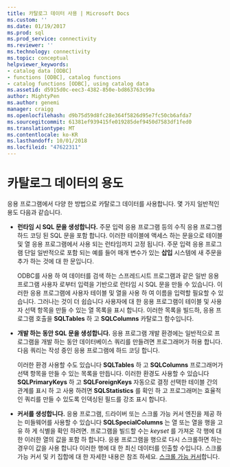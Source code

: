 ```yaml
---
title: 카탈로그 데이터 사용 | Microsoft Docs
ms.custom: ''
ms.date: 01/19/2017
ms.prod: sql
ms.prod_service: connectivity
ms.reviewer: ''
ms.technology: connectivity
ms.topic: conceptual
helpviewer_keywords:
- catalog data [ODBC]
- functions [ODBC], catalog functions
- catalog functions [ODBC], using catalog data
ms.assetid: d5915d0c-eec3-4382-850e-bd863763c99a
author: MightyPen
ms.author: genemi
manager: craigg
ms.openlocfilehash: d9b75d59d8fc28e364f5826d95e7fc50cb6afda7
ms.sourcegitcommit: 61381ef939415fe019285def9450d7583df1fed0
ms.translationtype: MT
ms.contentlocale: ko-KR
ms.lasthandoff: 10/01/2018
ms.locfileid: "47622311"
---
```

# <a name="uses-of-catalog-data"></a>카탈로그 데이터의 용도
응용 프로그램에서 다양 한 방법으로 카탈로그 데이터를 사용합니다. 몇 가지 일반적인 용도 다음과 같습니다.  
  
-   **런타임 시 SQL 문을 생성합니다.** 주문 입력 응용 프로그램 등의 수직 응용 프로그램 하드 코딩 된 SQL 문을 포함 합니다. 이러한 테이블에 액세스 하는 문을으로 테이블 및 열 응용 프로그램에서 사용 되는 런타임까지 고정 됩니다. 주문 입력 응용 프로그램 단일 일반적으로 포함 되는 예를 들어 매개 변수가 있는 **삽입** 시스템에 새 주문을 추가 하는 것에 대 한 문입니다.  
  
     ODBC를 사용 하 여 데이터를 검색 하는 스프레드시트 프로그램과 같은 일반 응용 프로그램 사용자 로부터 입력을 기반으로 런타임 시 SQL 문을 만들 수 있습니다. 이러한 응용 프로그램에 사용자 테이블 및 열을 사용 하 여 이름을 입력할 필요할 수 있습니다. 그러나는 것이 더 쉽습니다 사용자에 대 한 응용 프로그램이 테이블 및 사용자 선택 항목을 만들 수 있는 열 목록을 표시 합니다. 이러한 목록을 빌드하, 응용 프로그램 호출을 **SQLTables** 하 고 **SQLColumns** 카탈로그 함수입니다.  
  
-   **개발 하는 동안 SQL 문을 생성합니다.** 응용 프로그램 개발 환경에는 일반적으로 프로그램을 개발 하는 동안 데이터베이스 쿼리를 만들려면 프로그래머가 허용 합니다. 다음 쿼리는 작성 중인 응용 프로그램에 하드 코딩 합니다.  
  
     이러한 환경 사용할 수도 있습니다 **SQLTables** 하 고 **SQLColumns** 프로그래머가 선택 항목을 만들 수 있는 목록을 만듭니다. 이러한 환경도 사용할 수 있습니다 **SQLPrimaryKeys** 하 고 **SQLForeignKeys** 자동으로 결정 선택한 테이블 간의 관계를 표시 하 고 사용 하려면 **SQLStatistics** 를 확인 하 고 프로그래머는 효율적인 쿼리를 만들 수 있도록 인덱싱된 필드를 강조 표시 합니다.  
  
-   **커서를 생성합니다.** 응용 프로그램, 드라이버 또는 스크롤 가능 커서 엔진을 제공 하는 미들웨어를 사용할 수 있습니다 **SQLSpecialColumns** 는 열 또는 열을 행을 고유 하 게 식별을 확인 하려면. 프로그램을 빌드할 수는 *keyset* 를 가져온 각 행에 대 한 이러한 열의 값을 포함 하 합니다. 응용 프로그램을 행으로 다시 스크롤하면 하는 경우이 값을 사용 합니다 이러한 행에 대 한 최신 데이터를 인출할 수입니다. 스크롤 가능 커서 및 키 집합에 대 한 자세한 내용은 참조 하세요. [스크롤 가능 커서](../../../odbc/reference/develop-app/scrollable-cursors.md)합니다.
